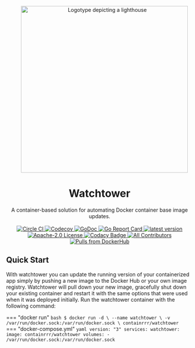 <p style="text-align: center; margin-left: 1.6rem;">
  <img alt="Logotype depicting a lighthouse" src="./images/logo-450px.png" width="450" />
</p>
<h1 align="center">
  Watchtower
</h1>

<p align="center">
  A container-based solution for automating Docker container base image updates.
  <br/><br/>
  <a href="https://circleci.com/gh/containrrr/watchtower">
    <img alt="Circle CI" src="https://circleci.com/gh/containrrr/watchtower.svg?style=shield" />
  </a>
  <a href="https://codecov.io/gh/containrrr/watchtower">
    <img alt="Codecov" src="https://codecov.io/gh/containrrr/watchtower/branch/main/graph/badge.svg">
  </a>
  <a href="https://godoc.org/github.com/containrrr/watchtower">
    <img alt="GoDoc" src="https://godoc.org/github.com/containrrr/watchtower?status.svg" />
  </a>
  <a href="https://goreportcard.com/report/github.com/containrrr/watchtower">
    <img alt="Go Report Card" src="https://goreportcard.com/badge/github.com/containrrr/watchtower" />
  </a>
  <a href="https://github.com/containrrr/watchtower/releases">
    <img alt="latest version" src="https://img.shields.io/github/tag/containrrr/watchtower.svg" />
  </a>
  <a href="https://www.apache.org/licenses/LICENSE-2.0">
    <img alt="Apache-2.0 License" src="https://img.shields.io/github/license/containrrr/watchtower.svg" />
  </a>
  <a href="https://www.codacy.com/gh/containrrr/watchtower/dashboard?utm_source=github.com&amp;utm_medium=referral&amp;utm_content=containrrr/watchtower&amp;utm_campaign=Badge_Grade">
    <img alt="Codacy Badge" src="https://app.codacy.com/project/badge/Grade/1c48cfb7646d4009aa8c6f71287670b8"/>
  </a>
  <a href="https://github.com/containrrr/watchtower/#contributors">
    <img alt="All Contributors" src="https://img.shields.io/github/all-contributors/containrrr/watchtower" />
  </a>
  <a href="https://hub.docker.com/r/containrrr/watchtower">
    <img alt="Pulls from DockerHub" src="https://img.shields.io/docker/pulls/containrrr/watchtower.svg" />
  </a>
</p>

## Quick Start

With watchtower you can update the running version of your containerized app simply by pushing a new image to the Docker
Hub or your own image registry. Watchtower will pull down your new image, gracefully shut down your existing container
and restart it with the same options that were used when it was deployed initially. Run the watchtower container with
the following command:

=== "docker run"
    ```bash
    $ docker run -d \
    --name watchtower \
    -v /var/run/docker.sock:/var/run/docker.sock \
    containrrr/watchtower
    ```
=== "docker-compose.yml"
    ```yaml
    version: "3"
    services:
      watchtower:
        image: containrrr/watchtower
        volumes:
          - /var/run/docker.sock:/var/run/docker.sock
    ```
